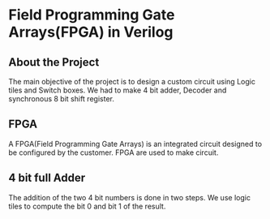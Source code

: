 # Field Programming Gate Arrays(FPGA) in Verilog

## About the Project

The main objective of the project is to design a custom circuit using Logic tiles and Switch boxes.
We had to make 4 bit adder, Decoder and synchronous 8 bit shift register.

## FPGA

A FPGA(Field Programming Gate Arrays) is an integrated circuit designed to be configured by the customer.
FPGA are used to make circuit.

## 4 bit full Adder

The addition of the two 4 bit numbers is done in two steps.
We use logic tiles to compute the bit 0 and bit 1 of the result.
